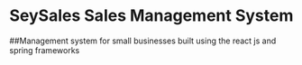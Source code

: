 # SeySales Sales Management System

##Management system for small businesses built using the react js and spring frameworks
